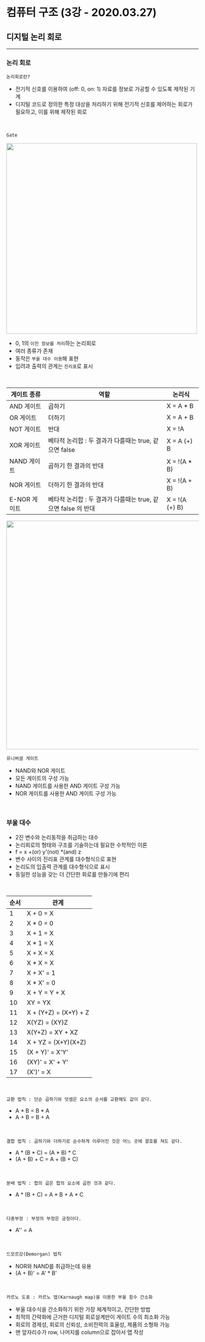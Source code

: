 # 컴퓨터 구조 (3강 - 2020.03.27)

## 디지털 논리 회로

---

### 논리 회로

`논리회로란?`

- 전기적 신호를 이용하여 (off: 0, on: 1) 자료를 정보로 가공할 수 있도록 제작된 기계
- 디지털 코드로 정의한 특정 대상을 처리하기 위해 전기적 신호를 제어하는 회로가 필요하고, 이를 위해 제작된 회로

<br/>

`Gate`

<img src="https://encrypted-tbn0.gstatic.com/images?q=tbn%3AANd9GcTFHd_LQSTd68PGEMdbL5f92ffs1-524uUW9l5A1m8e6goQvzVr" width="500">

- 0, 1의 `이진 정보를 처리`하는 논리회로
- 여러 종류가 존재
- 동작은 `부울 대수 이용`해 표현
- 입려과 출력의 관계는 `진리표`로 표시

<br/>

| 게이트 종류  | 역할                                                          | 논리식         |
| ------------ | ------------------------------------------------------------- | -------------- |
| AND 게이트   | 곱하기                                                        | X = A \* B     |
| OR 게이트    | 더하기                                                        | X = A + B      |
| NOT 게이트   | 반대                                                          | X = !A         |
| XOR 게이트   | 베타적 논리합 : 두 결과가 다를때는 true, 같으면 false         | X = A (+) B    |
| NAND 게이트  | 곱하기 한 결과의 반대                                         | X = !(A \* B)  |
| NOR 게이트   | 더하기 한 결과의 반대                                         | X = !(A + B)   |
| E-NOR 게이트 | 베타적 논리합 : 두 결과가 다를때는 true, 같으면 false 의 반대 | X = !(A (+) B) |

<img src="https://avyscomputerscienceblog.files.wordpress.com/2016/08/logic-gates.png?w=676" width="600" />

<br/>

`유니버셜 게이트`

- NAND와 NOR 게이트
- 모든 게이트의 구성 가능
- NAND 게이트를 사용한 AND 게이트 구성 가능
- NOR 게이트를 사용한 AND 게이트 구성 가능

<br/>

### 부울 대수

- 2진 변수와 논리동작을 취급하는 대수
- 논리회로의 형태와 구조를 기술하는데 필요한 수학적인 이론
- f = x +(or) y'(not) \*(and) z
- 변수 사이의 진리표 관계를 대수형식으로 표현
- 논리도의 입출력 관계를 대수형식으로 표시
- 동일한 성능을 갖는 더 간단한 회로를 만들기에 편리

<br/>

| 순서 | 관계                  |
| ---- | --------------------- |
| 1    | X + 0 = X             |
| 2    | X \* 0 = 0            |
| 3    | X + 1 = X             |
| 4    | X \* 1 = X            |
| 5    | X + X = X             |
| 6    | X \* X = X            |
| 7    | X + X' = 1            |
| 8    | X \* X' = 0           |
| 9    | X + Y = Y + X         |
| 10   | XY = YX               |
| 11   | X + (Y+Z) = (X+Y) + Z |
| 12   | X(YZ) = (XY)Z         |
| 13   | X(Y+Z) = XY + XZ      |
| 14   | X + YZ = (X+Y)(X+Z)   |
| 15   | (X + Y)' = X'Y'       |
| 16   | (XY)' = X' + Y'       |
| 17   | (X')' = X             |

<br/>

`교환 법칙 : 단순 곱하기와 덧셈은 요소의 순서를 교환해도 값이 같다.`

- A \* B = B \* A
- A + B = B + A

<br/>

`결합 법칙 : 곱하기와 더하기로 순수하게 이루어진 것은 어느 곳에 괄호를 쳐도 같다.`

- A \* (B \* C) = (A \* B) \* C
- (A + B) + C = A + (B + C)

<br/>

`분배 법칙 : 합의 곱은 합의 요소에 곱한 것과 같다.`

- A \* (B + C) = A \* B + A \* C

<br/>

`다중부정 : 부정의 부정은 긍정이다.`

- A'' = A

<br/>

`드모르강(Demorgan) 법칙`

- NOR와 NAND를 취급하는데 유용
- (A + B)' = A' \* B'

<br/>

`카르노 도표 : 카르노 맵(Karnaugh map)을 이용한 부울 함수 간소화`

- 부울 대수식을 간소화하기 위한 가장 체계적이고, 간단한 방법
- 최적의 간략화에 근거한 디지털 회로설계만이 게이트 수의 최소화 가능
- 회로의 경제성, 회로의 신뢰성, 소비전력의 효율성, 제품의 소형화 가능
- 맨 앞자리수가 row, 나머지를 column으로 잡아서 맵 작성

<br/>
